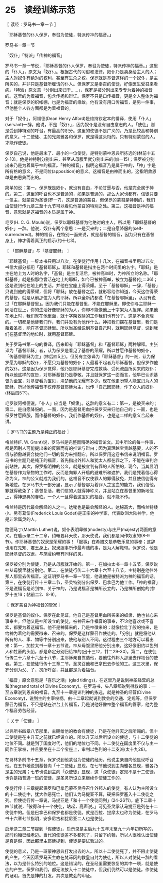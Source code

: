 # 25　读经训练示范



〖 读经：罗马书一章一节 〗

「耶稣基督的仆人保罗，奉召为使徒，特派传神的福音。」

罗马书一章一节

「奴仆」「特派」「传神的福音」

罗马书一章一节说，「耶稣基督的仆人保罗，奉召为使徒，特派传神的福音。」这里的「仆人」，原文为「奴仆」。根据古代的习俗和法律，奴仆乃是卖身给主人的人；主人对奴仆有绝对的权利，甚至有生杀之权。保罗就是基督这样的一个奴仆，是主所买的，并非只是基督所雇请的仆人。但保罗又是奉召的使徒，好像医生受召来看病。「特派」原文意「分别出来归于……」，保罗是被分别出来专专为着神的福音的。这里的为着福音，包含传扬和辩证。保罗不只是口传福音，更是全人整体为福音；就是保罗的织帐棚，也是为福音的缘故。他有没有用口传福音，是另一件事，但他整个人各方面都是为着福音的。

对于「奴仆」，阿福德(Dean Henry Alford)是维持钦定本的番译，使用「仆人」(servant)一辞。他说，不是「奴仆」，因为奴仆是没有自由意志的人。「使徒」则是受到神特别的呼召，有最高的职分。这里的使徒不是广义的，乃是比较高和特别的意义。十二使徒、主的兄弟雅各和保罗，就是得这头衔的。只有特别蒙召的人，才能作使徒。

保罗自己说，他是最末了、最小的一位使徒，是特别蒙神恩典所拣选的(林前十五9-10)。他是神特别分别出来，甚至从母腹里就分别出来的(加一15)；保罗被分别出来乃是为着属乎神的福音。「神的福音」，指明这福音乃是属于神的，「神」字是所有格的意义，不是同位(apposition)的意义。这福音是由神而出的。这指明救恩单是由恩典而出的。

简单的说：第一，保罗既是奴仆，就没有自由，不论甘愿与否，他是完全属于神的。第二，这里的呼召也不是普通的，如果是普通的，那么大家也都有。信徒只要一信主，就蒙召为圣徒(罗一7)，这是普通的蒙召。但保罗的蒙召是特别的，我们由使徒行传九章三至十九节可以看见他蒙召的特别之处。第三，这福音是神的福音，意思就是这福音的本质是属于神。

毛罗(H. C. G. Moule)说，保罗以耶稣基督为他绝对的主人，所以用「耶稣基督的奴仆」一辞。他说，奴仆有两个意思：一是买来的；二是自愿降服的(self-surrendered)。神的福音，在特别一面来说，就是基督的福音，因为只有在基督身上，神才得着真正的启示(约十七3)。



〖 「耶稣基督」与「基督耶稣」 〗

「耶稣基督」一辞本书只用过八次。在使徒行传用十几次，在福音书里用过五次。书信大部分都用「基督耶稣」。耶稣和基督是指主在两个时间里的名字。「耶稣」是主在地上为人时的名字，「基督」是主复活后，被神高举时，为神所立的名称。「耶稣基督」就是指那位曾活在地上的耶稣，如今已被神高举，被立为基督(徒二36)；这是说到他在地上的生活，并他在宝座上得荣耀。至于「基督耶稣」一辞，「基督」只说到他的得荣耀，但将「耶稣」放在基督之后，就形容给你知道，今天这位得荣的基督，就是从前那位为人的耶稣。所以全新约都说「在基督耶稣里」，从没有说过「在耶稣基督里」。因为我们只能在基督里，不能在耶稣里。即使你与主耶稣一同活在世上，你的生活好像耶稣的为人，你却不能像他上十字架为人担罪。如果他在地上时，我们就在他里面，就十字架救赎的工作我们也有分了。这是不合真理的。一切都是他替我们作，我们并没有为他作什么。神把我们摆在基督里，我们是藉着圣灵，能在基督耶稣里。所以当圣经说到基督自己时，就用耶稣基督，说到我们在基督里的地位时，就用基督耶稣。

关于罗马书第一句的番译，历来即有「耶稣基督」和「基督耶稣」两种解释。主张译为「基督耶稣」者，认为保罗是看见了基督的荣耀，所以甘愿作基督的奴仆，「传基督耶稣为主」(林后四5上)。但另有主张译为「耶稣基督」的一派，认为保罗愿为耶稣的奴仆，不愿只为基督的奴仆；人最看不起者乃耶稣基督，但保罗作他的奴仆。这是因为保罗觉得，他乃是耶稣基督完成救赎、受死流血所买来的奴仆；所以他这样的宣告，对耶稣基督乃是尊敬。并且就保罗这一面而言，他早已认识基督为至宝，对基督看为宝贝，清楚他的荣耀有多少。现在他更盼望人能宝贝为人的耶稣，所以他传福音不仅传基督耶稣为主，也传「自己因耶稣」作了众人的奴仆(林后四5下)。

毛罗驳阿福德说，「仆人」应当是「奴隶」。这辞的意义有二：第一，是被买来的；第二，是自愿降服的。一面，因为是基督用血把保罗买来归他自己的；一面，也是保罗甘愿降服，而作基督的奴仆。我们作基督的奴仆，也是这二样的意义合起来讲。



〖 罗马书的主题乃是纯正的福音 〗

格兰特(F. W. Grant)说，罗马书是完整而精确的福音论文。其中所论的每一件事，都是因别人可能提出来的反驳而有的推论与辩白；因为真理越宝贵越基要，人的不信与骄傲越要合拢他们一切的智力来推翻它。所以保罗用这卷书信来说明福音。罗马书的主题乃是纯正的福音，首先指出外邦人和犹太人都在罪之下，不能在审判台前站住。其次，保罗指明神的公义，就是被宣判有罪的人所怕的，现今，当其显明在基督作为祭物的工作时，反而是向罪人开启的避难所和遮护。我们是凭着信心得称为义，神的公义就成为我们的。这福音不仅使罪人的罪得赦免，并且使信徒得有新地位。在罗马书头一部分里，显示了基督那为着罪人之宝血的能力，我们信他，罪就得赦免了；基督复活，我们信的人就得神称义，并且站立在基督里的新地位上，得神恩典的眷临。一个人一旦得着这宝贝的福音，就不能不传。

格兰特是历代最会解经的人之一。达秘也是最会解经的人。达秘高大，而格兰特矮小。另有葛岱(Frederick Louis Godet)是正宗的神学家，代表欧汌大陆神学，他是非常属灵的人。

路德马丁(Marttin Luther)说，奴仆表明卑微(modesty)与庄严(majesty)两面的意义。在启示录二十二章，约翰要拜天使，那天使说，我们都是同作奴隶的(8-9节)。作耶稣基督的奴隶是荣耀的事！「服事」在希腊文是恭敬乐意的事奉；这辞也用在先知、君王身上。奴隶服事所作最卑贱的事，是为人解鞋带。保罗说，他是耶稣基督的奴隶，与施浸约翰有同样的灵。

保罗被分别为使徒，乃是从母腹就开始的。第一，在加拉太书一章十五节，保罗说神从母腹里就分别他。第二，在使徒行传二十六章十六至十八节，主特别差他往外邦人那里去传福音。这证明罗马书一章一节里，他说他是被特派为神的福音的话。第三，在使徒行传十三章二节，圣灵特别分出保罗、巴拿巴为他工作。「神的福音」不是说福音是论到神、关于神的，乃是说福音是神所设立的，乃是神所创始的(参罗十五16；帖前二2、8-9)。



〖 保罗蒙召为神福音的管家 〗

保罗是基督的奴仆。保罗在此见证，他自己是基督用血所买来的奴隶，他也甘心来事奉主。但他又是神所设立的使徒，被神召来作福音的事奉，不论他喜欢或不喜欢，都要为着这福音。他不是神募来的，乃是神徵来的；就像拉壮丁般的拉来，是给神为着他的需要徵来、召来的。保罗是这样蒙召作使徒的。「分别」就是将他从所有的人、事、物等中分别出来，使他与别人不同。这过程由三个地方可以看出来：第一，加拉太书一章十五节说，神从母腹里把他分别出来，这好像旧约以色列人和牲畜的头胎，都是命定分别归给神的(出十三12，廿二29-30)。第二，在使徒行传二十六章十六至十八节，主耶稣亲自拣选他，要他往外邦人那里去作福音的使者。第三，在使徒行传十三章二节，圣灵召他和巴拿巴去作他的工。这三次里，保罗分别为父、子、灵所呼召，并且都是为着福音。

「福音」原文意思是「喜乐之潮」(glad tidings)，在这里乃是说到神圣经营的总和(thegrand total of Divine Economy)。在罗马书，头八章都说到得救的事：一至五章说到恩典的福音。九至十一章是论判神的拣选，就是神圣的经营(Divine Economy)，说到主的主宰权柄。由十二章起就说到教会的交通、定规等。但保罗蒙召为福音，不只是站在讲台上传福音，乃是说他好像神整个福音的管家，他为整个福音劳苦经营。



〖 关于「使徒」 〗

以弗所书四章八节那里，主赐给他的教会有使徒，乃是在他升天之后所赐的。但十二使徒是在主升天之前就已经设立的。所以升天以后所设立的使徒，与十二使徒的地位不同。就是到了国度时代，他们的地位也不同。十二使徒在国度里不仅与主一同作王掌权，并且要坐在十二个宝座上，审判以色列的十二支派(太十九28)。

在哥林多前书十五章，保罗说到他蒙召为使徒的经历，他说主亲自向他显现呼召他。在五节地说到基督向「十二使徒」显现。在七节他说到主向雅各显现，雅各乃是主的兄弟；七节也说到主向「众使徒」显现，这「众使徒」定规不是十二使徒，也许是指普通一班的使徒，是圣灵所设立来继续作使徒工作的。

使徒行传十三章提起保罗和巴拿巴蒙圣灵呼召作外邦人的使徒。有人认为主所设立的十二使徒中，犹大作恶死亡，他们认为马提亚不算，硬把保罗塞入十二使徒之列。但使徒行传一章说，马提亚是「和十一个使徒同列」(24-26节)，底下二章十四节就说，「彼得和十一个使徒，站起，高声说。」可见圣灵承认马提亚是列在十二使徒中的。但是巴拿巴和保罗也都是使徒。就是西拉、提摩太也称为使徒，在罗马书十六章七节指明，安多尼古和犹尼亚二人也是使徒。

启示录二章二节提到「假使徒」。启示录是主后九十五年末至九十六年初所写的，那时约翰已经老迈。当代的使徒差不多都死了，只留下约翰，所以人很难认出使徒是真是假，因此那里主耶稣提到，使徒是要试验过的。

使徒的意义，乃是一班蒙神恩典打发出去的人。所以十二使徒死了，并不阻止使徒的产生。今天因着罗马天主教在梵谛冈的教皇自封为使徒，所以人对使徒一辞的看法，以为是什么特别的地位。这是错误的。在圣经里需要恢复的其中一项，就是使徒的产生。保罗和我们，都无法放入十二使徒中，但我们仍然可以是使徒。作使徒的证明，首先是神的打发，其次是教会的印证。


